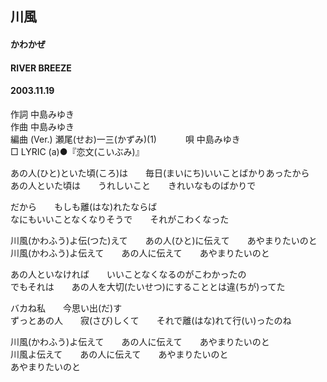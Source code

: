 ## 川風
#### かわかぜ
#### RIVER BREEZE
#### 2003.11.19


作詞     中島みゆき　　　　　   
作曲      中島みゆき  　　　   
編曲 (Ver.) 瀬尾(せお)一三(かずみ)(1)　　　
唄     中島みゆき     
□ LYRIC (a)●『恋文(こいぶみ)』  
   
あの人(ひと)といた頃(ころ)は　　毎日(まいにち)いいことばかりあったから   
あの人といた頃は　　うれしいこと　　きれいなものばかりで   
   
だから　　もしも離(はな)れたならば   
なにもいいことなくなりそうで　　それがこわくなった   
   
川風(かわふう)よ伝(つた)えて　　あの人(ひと)に伝えて　　あやまりたいのと   
川風(かわふう)よ伝えて　　あの人に伝えて　　あやまりたいのと   
   
あの人といなければ　　いいことなくなるのがこわかったの   
でもそれは　　あの人を大切(たいせつ)にすることとは違(ちが)ってた   
   
バカね私　　今思い出(だ)す   
ずっとあの人　　寂(さび)しくて　　それで離(はな)れて行(い)ったのね   
   
川風(かわふう)よ伝えて　　あの人に伝えて　　あやまりたいのと   
川風よ伝えて　　あの人に伝えて　　あやまりたいのと   
あやまりたいのと   